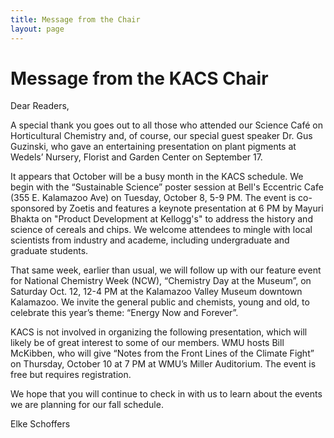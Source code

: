 ```yaml
---
title: Message from the Chair
layout: page
---
```


Message from the KACS Chair
===
Dear Readers,

A special thank you goes out to all those who attended our Science
Café on Horticultural Chemistry and, of course, our special guest
speaker Dr. Gus Guzinski, who gave an entertaining presentation on
plant pigments at Wedels’ Nursery, Florist and Garden Center on
September 17.

It appears that October will be a busy month in the KACS schedule. We
begin with the “Sustainable Science” poster session at Bell's
Eccentric Cafe (355 E. Kalamazoo Ave) on Tuesday, October 8, 5-9
PM. The event is co-sponsored by Zoetis and features a keynote
presentation at 6 PM by Mayuri Bhakta on "Product Development at
Kellogg's" to address the history and science of cereals and chips. We
welcome attendees to mingle with local scientists from industry and
academe, including undergraduate and graduate students.

That same week, earlier than usual, we will follow up with our feature
event for National Chemistry Week (NCW), “Chemistry Day at the
Museum”, on Saturday Oct. 12, 12-4 PM at the Kalamazoo Valley Museum
downtown Kalamazoo. We invite the general public and chemists, young
and old, to celebrate this year’s theme: “Energy Now and Forever”.

KACS is not involved in organizing the following presentation, which
will likely be of great interest to some of our members. WMU hosts
Bill McKibben, who will give “Notes from the Front Lines of the
Climate Fight” on Thursday, October 10 at 7 PM at WMU’s Miller
Auditorium. The event is free but requires registration.

We hope that you will continue to check in with us to learn about the
events we are planning for our fall schedule.

Elke Schoffers
